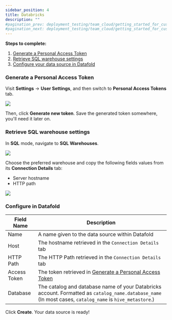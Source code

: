 ```yaml
---
sidebar_position: 4
title: Databricks
description: ""
#pagination_prev: deployment_testing/team_cloud/getting_started_for_customers/data_sources
#pagination_next: deployment_testing/team_cloud/getting_started_for_customers/version_control
---
```

**Steps to complete:**

1. [Generate a Personal Access Token](databricks.md#generate-a-personal-access-token)
2. [Retrieve SQL warehouse settings](databricks.md#retrieve-sql-warehouse-settings)
3. [Configure your data source in Datafold](databricks.md#configure-in-datafold)

### Generate a Personal Access Token

Visit **Settings** → **User Settings**, and then switch to **Personal Access Tokens** tab.

![](/img/databricks_new_token.png)

Then, click **Generate new token**. Save the generated token somewhere, you'll need it later on.

### Retrieve SQL warehouse settings

In **SQL** mode, navigate to **SQL Warehouses**.

![](/img/databricks_sql_warehouse.png)


Choose the preferred warehouse and copy the following fields values from its **Connection Details** tab:

* Server hostname
* HTTP path

![](/img/databrick_connection_details.png)

### Configure in Datafold

| Field Name      | Description |
| ----------- | ----------- |
| Name     | A name given to the data source within Datafold |
| Host   | The hostname retrieved in the `Connection Details` tab  |
| HTTP Path   | The HTTP Path retrieved in the `Connection Details` tab        |
| Access Token   | The token retrieved in [Generate a Personal Access Token](databricks.md#generate-a-personal-access-token)       |
| Database  | The catalog and database name of your Databricks account. Formatted as `catalog_name.database_name` (In most cases, `catalog_name` is `hive_metastore`.) |

Click **Create**. Your data source is ready!
